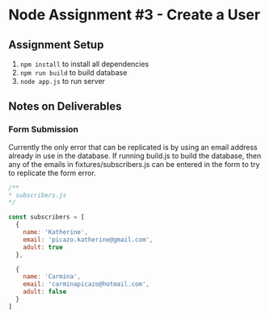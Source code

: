 # Node Assignment #3 - Create a User

## Assignment Setup
1. `npm install` to install all dependencies
2. `npm run build` to build database
3. `node app.js` to run server

## Notes on Deliverables

### Form Submission

Currently the only error that can be replicated is by using an email address already in use in the database. If running build.js to build the database, then any of the emails in fixtures/subscribers.js can be entered in the form to try to replicate the form error.
  
  ```javascript
  /**
  * subscribers.js
  */
  
  const subscribers = [
    {
      name: 'Katherine',
      email: 'picazo.katherine@gmail.com',
      adult: true
    },

    {
      name: 'Carmina',
      email: 'carminapicazo@hotmail.com',
      adult: false
    }
  ]
  ```
